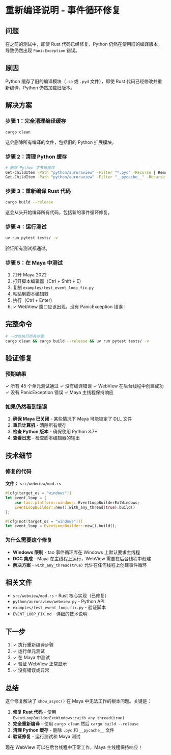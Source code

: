 # 重新编译说明 - 事件循环修复

## 问题

在之前的测试中，即使 Rust 代码已经修复，Python 仍然在使用旧的编译版本，导致仍然出现 `PanicException` 错误。

## 原因

Python 缓存了旧的编译模块（`.so` 或 `.pyd` 文件），即使 Rust 代码已经修改并重新编译，Python 仍然加载旧版本。

## 解决方案

### 步骤 1：完全清理编译缓存

```bash
cargo clean
```

这会删除所有编译的文件，包括旧的 Python 扩展模块。

### 步骤 2：清理 Python 缓存

```bash
# 删除 Python 字节码缓存
Get-ChildItem -Path "python/auroraview" -Filter "*.pyc" -Recurse | Remove-Item -Force
Get-ChildItem -Path "python/auroraview" -Filter "__pycache__" -Recurse | Remove-Item -Force -Recurse
```

### 步骤 3：重新编译 Rust 代码

```bash
cargo build --release
```

这会从头开始编译所有代码，包括新的事件循环修复。

### 步骤 4：运行测试

```bash
uv run pytest tests/ -v
```

验证所有测试都通过。

### 步骤 5：在 Maya 中测试

1. 打开 Maya 2022
2. 打开脚本编辑器（Ctrl + Shift + E）
3. 复制 `examples/test_event_loop_fix.py`
4. 粘贴到脚本编辑器
5. 执行（Ctrl + Enter）
6. ✓ WebView 窗口应该出现，没有 PanicException 错误！

## 完整命令

```bash
# 一次性执行所有步骤
cargo clean && cargo build --release && uv run pytest tests/ -v
```

## 验证修复

### 预期结果

✓ 所有 45 个单元测试通过
✓ 没有编译错误
✓ WebView 在后台线程中创建成功
✓ 没有 PanicException 错误
✓ Maya 主线程保持响应

### 如果仍然看到错误

1. **确保 Maya 已关闭** - 某些情况下 Maya 可能锁定了 DLL 文件
2. **重启计算机** - 清除所有缓存
3. **检查 Python 版本** - 确保使用 Python 3.7+
4. **查看日志** - 检查脚本编辑器的输出

## 技术细节

### 修复的代码

**文件：** `src/webview/mod.rs`

```rust
#[cfg(target_os = "windows")]
let event_loop = {
    use tao::platform::windows::EventLoopBuilderExtWindows;
    EventLoopBuilder::new().with_any_thread(true).build()
};

#[cfg(not(target_os = "windows"))]
let event_loop = EventLoopBuilder::new().build();
```

### 为什么需要这个修复

- **Windows 限制** - tao 事件循环库在 Windows 上默认要求主线程
- **DCC 集成** - Maya 在主线程上运行，WebView 需要在后台线程中创建
- **解决方案** - `with_any_thread(true)` 允许在任何线程上创建事件循环

## 相关文件

- `src/webview/mod.rs` - Rust 核心实现（已修复）
- `python/auroraview/webview.py` - Python API
- `examples/test_event_loop_fix.py` - 验证脚本
- `EVENT_LOOP_FIX.md` - 详细的技术说明

## 下一步

1. ✓ 执行重新编译步骤
2. ✓ 运行单元测试
3. ✓ 在 Maya 中测试
4. ✓ 验证 WebView 正常显示
5. ✓ 没有错误或异常

## 总结

这个修复解决了 `show_async()` 在 Maya 中无法工作的根本问题。关键是：

1. **修复 Rust 代码** - 使用 `EventLoopBuilderExtWindows::with_any_thread(true)`
2. **完全重新编译** - 使用 `cargo clean` 然后 `cargo build --release`
3. **清理 Python 缓存** - 删除 `.pyc` 和 `__pycache__` 文件
4. **验证修复** - 运行测试和 Maya 测试

现在 WebView 可以在后台线程中正常工作，Maya 主线程保持响应！

